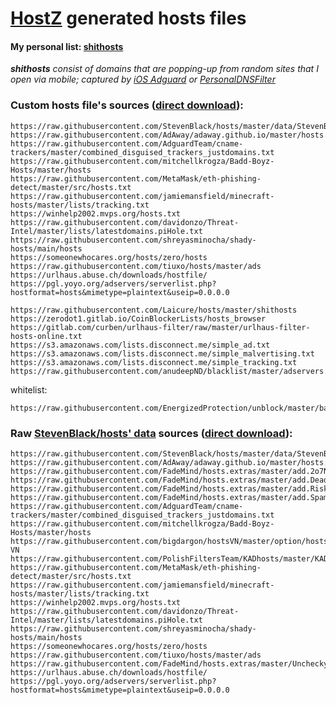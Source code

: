 # [HostZ](https://github.com/Laicure/HostsZ) generated hosts files
#### My personal list: [shithosts](https://raw.githubusercontent.com/Laicure/hosts/master/shithosts)
_**shithosts** consist of domains that are popping-up from random sites that I open via mobile; captured by [iOS Adguard](https://github.com/AdguardTeam/AdguardForiOS) or [PersonalDNSFilter](https://github.com/IngoZenz/personaldnsfilter)_

### Custom hosts file's sources ([direct download](https://bitbucket.org/Laicure/public/downloads/hosts)):
```
https://raw.githubusercontent.com/StevenBlack/hosts/master/data/StevenBlack/hosts
https://raw.githubusercontent.com/AdAway/adaway.github.io/master/hosts.txt
https://raw.githubusercontent.com/AdguardTeam/cname-trackers/master/combined_disguised_trackers_justdomains.txt
https://raw.githubusercontent.com/mitchellkrogza/Badd-Boyz-Hosts/master/hosts
https://raw.githubusercontent.com/MetaMask/eth-phishing-detect/master/src/hosts.txt
https://raw.githubusercontent.com/jamiemansfield/minecraft-hosts/master/lists/tracking.txt
https://winhelp2002.mvps.org/hosts.txt
https://raw.githubusercontent.com/davidonzo/Threat-Intel/master/lists/latestdomains.piHole.txt
https://raw.githubusercontent.com/shreyasminocha/shady-hosts/main/hosts
https://someonewhocares.org/hosts/zero/hosts
https://raw.githubusercontent.com/tiuxo/hosts/master/ads
https://urlhaus.abuse.ch/downloads/hostfile/
https://pgl.yoyo.org/adservers/serverlist.php?hostformat=hosts&mimetype=plaintext&useip=0.0.0.0

https://raw.githubusercontent.com/Laicure/hosts/master/shithosts
https://zerodot1.gitlab.io/CoinBlockerLists/hosts_browser
https://gitlab.com/curben/urlhaus-filter/raw/master/urlhaus-filter-hosts-online.txt
https://s3.amazonaws.com/lists.disconnect.me/simple_ad.txt
https://s3.amazonaws.com/lists.disconnect.me/simple_malvertising.txt
https://s3.amazonaws.com/lists.disconnect.me/simple_tracking.txt
https://raw.githubusercontent.com/anudeepND/blacklist/master/adservers.txt
```
whitelist:
```
https://raw.githubusercontent.com/EnergizedProtection/unblock/master/basic/formats/domains.txt
```
### Raw [StevenBlack/hosts' data](https://github.com/StevenBlack/hosts/tree/master/data) sources ([direct download](https://bitbucket.org/Laicure/public/downloads/hosts2)):
```
https://raw.githubusercontent.com/StevenBlack/hosts/master/data/StevenBlack/hosts
https://raw.githubusercontent.com/AdAway/adaway.github.io/master/hosts.txt
https://raw.githubusercontent.com/FadeMind/hosts.extras/master/add.2o7Net/hosts
https://raw.githubusercontent.com/FadeMind/hosts.extras/master/add.Dead/hosts
https://raw.githubusercontent.com/FadeMind/hosts.extras/master/add.Risk/hosts
https://raw.githubusercontent.com/FadeMind/hosts.extras/master/add.Spam/hosts
https://raw.githubusercontent.com/AdguardTeam/cname-trackers/master/combined_disguised_trackers_justdomains.txt
https://raw.githubusercontent.com/mitchellkrogza/Badd-Boyz-Hosts/master/hosts
https://raw.githubusercontent.com/bigdargon/hostsVN/master/option/hosts-VN
https://raw.githubusercontent.com/PolishFiltersTeam/KADhosts/master/KADhosts.txt
https://raw.githubusercontent.com/MetaMask/eth-phishing-detect/master/src/hosts.txt
https://raw.githubusercontent.com/jamiemansfield/minecraft-hosts/master/lists/tracking.txt
https://winhelp2002.mvps.org/hosts.txt
https://raw.githubusercontent.com/davidonzo/Threat-Intel/master/lists/latestdomains.piHole.txt
https://raw.githubusercontent.com/shreyasminocha/shady-hosts/main/hosts
https://someonewhocares.org/hosts/zero/hosts
https://raw.githubusercontent.com/tiuxo/hosts/master/ads
https://raw.githubusercontent.com/FadeMind/hosts.extras/master/UncheckyAds/hosts
https://urlhaus.abuse.ch/downloads/hostfile/
https://pgl.yoyo.org/adservers/serverlist.php?hostformat=hosts&mimetype=plaintext&useip=0.0.0.0
```
